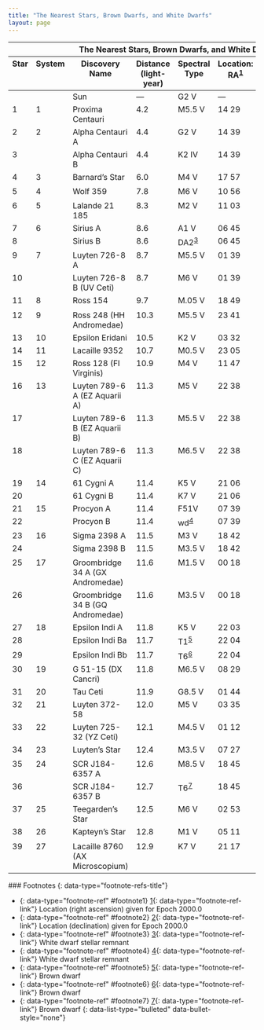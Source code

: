 ```yaml
---
title: "The Nearest Stars, Brown Dwarfs, and White Dwarfs"
layout: page
---
```



<table class="span-all" summary="A table titled &#x201C;The Nearest Stars, Brown Dwarfs, and White Dwarfs&#x201D; with eight columns and forty rows. The first row is a header row and labels the columns &#x201C;Star&#x201D;, &#x201C;System&#x201D;, &#x201C;Discovery Name&#x201D;, &#x201C;Distance (light-year)&#x201D;, &#x201C;Spectral Type&#x201D;, &#x201C;Location: RA footnote: Location (right ascension) given for Epoch 2000.0&#x201D;, &#x201C;Location: Dec footnote: Location (declination) given for Epoch 2000.0&#x201D;, &#x201C;Luminosity (Sun = 1)&#x201D;. The second row reads &#x201C;blank&#x201D;, &#x201C;blank&#x201D;, &#x201C;Sun&#x201D;, &#x201C;blank&#x201D;, &#x201C;G2 V&#x201D;, &#x201C;blank&#x201D;, &#x201C;blank&#x201D;, &#x201C;1&#x201D;. The third row reads &#x201C;1&#x201D;, &#x201C;1&#x201D;, &#x201C;Proxima Centauri&#x201D;, &#x201C;4.2&#x201D;, &#x201C;M5.5 V&#x201D;, &#x201C;14 29&#x201D;, &#x201C;negative 62 40&#x201D;, &#x201C;5 times 10 to the negative 5&#x201D;. The fourth row reads &#x201C;2&#x201D;, &#x201C;2&#x201D;, &#x201C;Alpha Centauri A&#x201D;, &#x201C;4.4&#x201D;, &#x201C;G2 V&#x201D;, &#x201C;14 39&#x201D;, &#x201C;negative 60 50&#x201D;, &#x201C;1.5&#x201D;. The fifth row reads &#x201C;3&#x201D;, &#x201C;Alpha Centauri B&#x201D;, &#x201C;4.4&#x201D;, &#x201C;K2 IV&#x201D;, &#x201C;14 39&#x201D;, &#x201C;negative 60 50&#x201D;, &#x201C;0.5&#x201D;. The sixth row reads &#x201C;4&#x201D;, &#x201C;3&#x201D;, &#x201C;Barnard&#x2019;s Star &#x201C;, &#x201C;6.0&#x201D;, &#x201C;M4 V&#x201D;, &#x201C;17 57&#x201D;, &#x201C;+04 42&#x201D;, &#x201C;4.4 times 10 to the negative 4&#x201D;. The seventh row reads &#x201C;5&#x201D;, &#x201C;4&#x201D;, &#x201C;Wolf 359 &#x201C;, &#x201C;7.8&#x201D;, &#x201C;M6 V&#x201D;, &#x201C;10 56&#x201D;, &#x201C;+07 00&#x201D;, &#x201C;2 times 10 to the negative 5&#x201D;. The eighth row reads &#x201C;6&#x201D;, &#x201C;5&#x201D;, &#x201C;Lalande 21 185 &#x201C;, &#x201C;8.3&#x201D;, &#x201C;M2 V&#x201D;, &#x201C;11 03&#x201D;, &#x201C;+35 58&#x201D;, &#x201C;5.7 times 10 to the negative 3&#x201D;. The ninth row reads &#x201C;7&#x201D;, &#x201C;6&#x201D;, &#x201C;Sirius A&#x201D;, &#x201C;8.6&#x201D;, &#x201C;A1 V&#x201D;, &#x201C;06 45&#x201D;, &#x201C;negative 16 42&#x201D;, &#x201C;23.1&#x201D;. The tenth row reads &#x201C;8&#x201D;, &#x201C;Sirius B&#x201D;, &#x201C;8.6&#x201D;, &#x201C;DA2 footnote: White dwarf stellar remnant&#x201D;, &#x201C;06 45&#x201D;, &#x201C;negative 16 43&#x201D;, &#x201C;2.5 times 10 to the negative 3&#x201D;. The eleventh row reads &#x201C;9&#x201D;, &#x201C;7&#x201D;, &#x201C;Luyten 726-8 A &#x201C;, &#x201C;8.7&#x201D;, &#x201C;M5.5 V&#x201D;, &#x201C;01 39&#x201D;, &#x201C;negative 17 57&#x201D;, &#x201C;6 times 10 to the negative 5&#x201D;. The twelfth row reads &#x201C;10&#x201D;, &#x201C;Luyten 726-8 B (UV Ceti)&#x201D;, &#x201C;8.7&#x201D;, &#x201C;M6 V&#x201D;, &#x201C;01 39&#x201D;, &#x201C;negative 17 57&#x201D;, &#x201C;4 times 10 to the negative 5&#x201D;. The thirteenth row reads &#x201C;11&#x201D;, &#x201C;8&#x201D;, &#x201C;Ross 154&#x201D;, &#x201C;9.7&#x201D;, &#x201C;M.05 V&#x201D;, &#x201C;18 49&#x201D;, &#x201C;negative 23 50&#x201D;, &#x201C;5 times 10 to the negative 4&#x201D;. The fourteenth row reads &#x201C;12&#x201D;, &#x201C;9&#x201D;, &#x201C;Ross 248 (HH Andromedae)&#x201D;, &#x201C;10.3&#x201D;, &#x201C;M5.5 V&#x201D;, &#x201C;23 41&#x201D;, &#x201C;+44 10&#x201D;, &#x201C;1.0 times 10 to the negative 4&#x201D;. The fifteenth row reads &#x201C;13&#x201D;, &#x201C;10&#x201D;, &#x201C;Epsilon Eridani &#x201C;, &#x201C;10.5&#x201D;, &#x201C;K2 V&#x201D;, &#x201C;03 32&#x201D;, &#x201C;negative 09 27&#x201D;, &#x201C;0.29&#x201D;. The sixteenth row reads &#x201C;14&#x201D;, &#x201C;11&#x201D;, &#x201C;Lacaille 9352 &#x201C;, &#x201C;10.7&#x201D;, &#x201C;M0.5 V&#x201D;, &#x201C;23 05&#x201D;, &#x201C;negative 35 51&#x201D;, &#x201C;0.011&#x201D;. The seventeenth row reads &#x201C;15&#x201D;, &#x201C;12&#x201D;, &#x201C;Ross 128 (FI Virginis)&#x201D;, &#x201C;10.9&#x201D;, &#x201C;M4 V&#x201D;, &#x201C;11 47&#x201D;, &#x201C;+00 48&#x201D;, &#x201C;3.4 times 10 to the negative 4&#x201D;. The eighteenth row reads &#x201C;16&#x201D;, &#x201C;13&#x201D;, &#x201C;Luyten 789-6 A (EZ Aquarii A)&#x201D;, &#x201C;11.3&#x201D;, &#x201C;M5 V&#x201D;, &#x201C;22 38&#x201D;, &#x201C;negative 15 17&#x201D;, &#x201C;5 times 10 to the negative 5&#x201D;. The nineteenth row reads &#x201C;17&#x201D;, &#x201C;Luyten 789-6 B (EZ Aquarii B)&#x201D;, &#x201C;11.3&#x201D;, &#x201C;M5.5 V&#x201D;, &#x201C;22 38&#x201D;, &#x201C;negative 15 15&#x201D;, &#x201C;5 times 10 to the negative 5&#x201D;. The twentieth row reads &#x201C;18&#x201D;, &#x201C;Luyten 789-6 C (EZ Aquarii C)&#x201D;, &#x201C;11.3&#x201D;, &#x201C;M6.5 V&#x201D;, &#x201C;22 38&#x201D;, &#x201C;negative 15 17&#x201D;, &#x201C;2 times 10 to the negative 5&#x201D;. The twenty-first row reads &#x201C;19&#x201D;, &#x201C;14&#x201D;, &#x201C;61 Cygni A &#x201C;, &#x201C;11.4&#x201D;, &#x201C;K5 V&#x201D;, &#x201C;21 06&#x201D;, &#x201C;+38 44&#x201D;, &#x201C;0.086&#x201D;. The twenty-second row reads &#x201C;20&#x201D;, &#x201C;61 Cygni B&#x201D;, &#x201C;11.4&#x201D;, &#x201C;K7 V&#x201D;, &#x201C;21 06&#x201D;, &#x201C;+38 44&#x201D;, &#x201C;0.041&#x201D;. The twenty-third row reads &#x201C;21&#x201D;, &#x201C;15&#x201D;, &#x201C;Procyon A&#x201D;, &#x201C;11.4&#x201D;, &#x201C;F51V&#x201D;, &#x201C;07 39&#x201D;, &#x201C;+05 13&#x201D;, &#x201C;7.38&#x201D;. The twenty-fourth row reads &#x201C;22&#x201D;, &#x201C;Procyon B&#x201D;, &#x201C;11.4&#x201D;, &#x201C;wd footnote: White dwarf stellar remnant&#x201D;, &#x201C;07 39&#x201D;, &#x201C;+05 13&#x201D;, &#x201C;5.5 times 10 to the negative 4&#x201D;. The twenty-fifth row reads &#x201C;23&#x201D;, &#x201C;16&#x201D;, &#x201C;Sigma 2398 A&#x201D;, &#x201C;11.5&#x201D;, &#x201C;M3 V&#x201D;, &#x201C;18 42&#x201D;, &#x201C;+59 37&#x201D;, &#x201C;0.003&#x201D;. The twenty-sixth row reads &#x201C;24&#x201D;, &#x201C;Sigma 2398 B&#x201D;, &#x201C;11.5&#x201D;, &#x201C;M3.5 V&#x201D;, &#x201C;18 42&#x201D;, &#x201C;+59 37&#x201D;, &#x201C;1.4 times 10 to the negative 3&#x201D;. The twenty-seventh row reads &#x201C;25&#x201D;, &#x201C;17&#x201D;, &#x201C;Groombridge 34 A (GX Andromedae)&#x201D;, &#x201C;11.6&#x201D;, &#x201C;M1.5 V&#x201D;, &#x201C;00 18&#x201D;, &#x201C;+44 01&#x201D;, &#x201C;6.4 times 10 to the negative 3&#x201D;. The twenty-eighth row reads &#x201C;26&#x201D;, &#x201C;Groombridge 34 B (GQ Andromedae)&#x201D;, &#x201C;11.6&#x201D;, &#x201C;M3.5 V&#x201D;, &#x201C;00 18&#x201D;, &#x201C;+44 01&#x201D;, &#x201C;4.1 times 10 to the negative 4&#x201D;. The twenty-ninth row reads &#x201C;27&#x201D;, &#x201C;18&#x201D;, &#x201C;Epsilon Indi A&#x201D;, &#x201C;11.8&#x201D;, &#x201C;K5 V&#x201D;, &#x201C;22 03&#x201D;, &#x201C;negative 56 46&#x201D;, &#x201C;0.150&#x201D;. The thirtieth row reads &#x201C;28&#x201D;, &#x201C;Epsilon Indi Ba&#x201D;, &#x201C;11.7&#x201D;, &#x201C;T1 footnote: Brown dwarf&#x201D;, &#x201C;22 04&#x201D;, &#x201C;negative 56 46&#x201D;, &#x201C;blank&#x201D;. The thirty-first row reads &#x201C;29&#x201D;, &#x201C;Epsilon Indi Bb&#x201D;, &#x201C;11.7&#x201D;, &#x201C;T6 footnote: Brown dwarf&#x201D;, &#x201C;22 04&#x201D;, &#x201C;negative 56 46&#x201D;, &#x201C;blank&#x201D;. The thirty-second row reads &#x201C;30&#x201D;, &#x201C;19&#x201D;, &#x201C;G 51-15 (DX Cancri)&#x201D;, &#x201C;11.8&#x201D;, &#x201C;M6.5 V&#x201D;, &#x201C;08 29&#x201D;, &#x201C;+26 46&#x201D;, &#x201C;1 times 10 to the negative 5&#x201D;. The thirty-third row reads &#x201C;31&#x201D;, &#x201C;20&#x201D;, &#x201C;Tau Ceti &#x201C;, &#x201C;11.9&#x201D;, &#x201C;G8.5 V&#x201D;, &#x201C;01 44&#x201D;, &#x201C;negative 15 56&#x201D;, &#x201C;0.458&#x201D;. The thirty-fourth row reads &#x201C;32&#x201D;, &#x201C;21&#x201D;, &#x201C;Luyten 372-58&#x201D;, &#x201C;12.0&#x201D;, &#x201C;M5 V&#x201D;, &#x201C;03 35&#x201D;, &#x201C;negative 44 30&#x201D;, &#x201C;7 times 10 to the negative 5&#x201D;. The thirty-fifth row reads &#x201C;33&#x201D;, &#x201C;22&#x201D;, &#x201C;Luyten 725-32 (YZ Ceti)&#x201D;, &#x201C;12.1&#x201D;, &#x201C;M4.5 V&#x201D;, &#x201C;01 12&#x201D;, &#x201C;negative 16 59&#x201D;, &#x201C;1.8 times 10 to the negative 4&#x201D;. The thirty-sixth row reads &#x201C;34&#x201D;, &#x201C;23&#x201D;, &#x201C;Luyten&#x2019;s Star&#x201D;, &#x201C;12.4&#x201D;, &#x201C;M3.5 V&#x201D;, &#x201C;07 27&#x201D;, &#x201C;+05 13&#x201D;, &#x201C;1.4 times 10 to the negative 3&#x201D;. The thirty-seventh row reads &#x201C;35&#x201D;, &#x201C;24&#x201D;, &#x201C;SCR J184-6357 A&#x201D;, &#x201C;12.6&#x201D;, &#x201C;M8.5 V&#x201D;, &#x201C;18 45 footnote: Brown dwarf&#x201D;, &#x201C;negative 63 57&#x201D;, &#x201C;1 times 10 to the negative 6&#x201D;. The thirty-eighth row reads &#x201C;37&#x201D;, &#x201C;25&#x201D;, &#x201C;Teegarden&#x2019;s Star&#x201D;, &#x201C;12.5&#x201D;, &#x201C;M6 V&#x201D;, &#x201C;02 53&#x201D;, &#x201C;+16 52&#x201D;, &#x201C;1 times 10 to the negative 5&#x201D;. The thirty-ninth row reads &#x201C;38&#x201D;, &#x201C;26&#x201D;, &#x201C;Kapteyn&#x2019;s Star&#x201D;, &#x201C;12.8&#x201D;, &#x201C;M1 V&#x201D;, &#x201C;05 11&#x201D;, &#x201C;negative 45 01&#x201D;, &#x201C;3.8 times 10 to the negative 3&#x201D;. The fortieth row reads &#x201C;39&#x201D;, &#x201C;27&#x201D;, &#x201C;Lacaille 8760 (AX Microscopium)&#x201D;, &#x201C;12.9&#x201D;, &#x201C;K7 V&#x201D;, &#x201C;21 17&#x201D;, &#x201C;negative 38 52&#x201D;, &#x201C;0.029&#x201D;."><thead>
<tr valign="top">
<th colspan="8" data-valign="top" data-align="center">The Nearest Stars, Brown Dwarfs, and White Dwarfs</th>
</tr>
<tr valign="top">
<th data-valign="top" data-align="center">Star</th>
<th data-valign="top" data-align="center">System</th>
<th data-valign="top" data-align="center">Discovery Name</th>
<th data-valign="top" data-align="center">Distance (light-year)</th>
<th data-valign="top" data-align="center">Spectral Type</th>
<th data-valign="top" data-align="center">Location: RA<sup data-type="footnote-number" id="footnote-ref1"><a data-type="footnote-link" href="#footnote1">1</a></sup></th>
<th data-valign="top" data-align="center">Location: Dec<sup data-type="footnote-number" id="footnote-ref2"><a data-type="footnote-link" href="#footnote2">2</a></sup></th>
<th data-valign="top" data-align="center">Luminosity (Sun = 1)</th>
</tr>
</thead><tbody>
<tr valign="top">
<td data-valign="top" data-align="left" />
<td data-valign="top" data-align="left" />
<td data-valign="top" data-align="left">Sun</td>
<td data-valign="top" data-align="left">—</td>
<td data-valign="top" data-align="left">G2 V</td>
<td data-valign="top" data-align="left">—</td>
<td data-valign="top" data-align="left">—</td>
<td data-valign="top" data-align="left">1</td>
</tr>
<tr valign="top">
<td data-valign="top" data-align="left">1</td>
<td data-valign="top" data-align="left">1</td>
<td data-valign="top" data-align="left">Proxima Centauri</td>
<td data-valign="top" data-align="left">4.2</td>
<td data-valign="top" data-align="left">M5.5 V</td>
<td data-valign="top" data-align="left">14 29</td>
<td data-valign="top" data-align="left">−62 40</td>
<td data-valign="top" data-align="left">5 × 10<sup>−5</sup></td>
</tr>
<tr valign="top">
<td data-valign="top" data-align="left">2</td>
<td data-valign="top" data-align="left">2</td>
<td data-valign="top" data-align="left">Alpha Centauri A</td>
<td data-valign="top" data-align="left">4.4</td>
<td data-valign="top" data-align="left">G2 V</td>
<td data-valign="top" data-align="left">14 39</td>
<td data-valign="top" data-align="left">−60 50</td>
<td data-valign="top" data-align="left">1.5</td>
</tr>
<tr valign="top">
<td data-valign="top" data-align="left">3</td>
<td data-valign="top" data-align="left" />
<td data-valign="top" data-align="left">Alpha Centauri B</td>
<td data-valign="top" data-align="left">4.4</td>
<td data-valign="top" data-align="left">K2 IV</td>
<td data-valign="top" data-align="left">14 39</td>
<td data-valign="top" data-align="left">−60 50</td>
<td data-valign="top" data-align="left">0.5</td>
</tr>
<tr valign="top">
<td data-valign="top" data-align="left">4</td>
<td data-valign="top" data-align="left">3</td>
<td data-valign="top" data-align="left">Barnard’s Star</td>
<td data-valign="top" data-align="left">6.0</td>
<td data-valign="top" data-align="left">M4 V</td>
<td data-valign="top" data-align="left">17 57</td>
<td data-valign="top" data-align="left">+04 42</td>
<td data-valign="top" data-align="left">4.4 × 10<sup>−4</sup></td>
</tr>
<tr valign="top">
<td data-valign="top" data-align="left">5</td>
<td data-valign="top" data-align="left">4</td>
<td data-valign="top" data-align="left">Wolf 359</td>
<td data-valign="top" data-align="left">7.8</td>
<td data-valign="top" data-align="left">M6 V</td>
<td data-valign="top" data-align="left">10 56</td>
<td data-valign="top" data-align="left">+07 00</td>
<td data-valign="top" data-align="left">2 × 10<sup>−5</sup></td>
</tr>
<tr valign="top">
<td data-valign="top" data-align="left">6</td>
<td data-valign="top" data-align="left">5</td>
<td data-valign="top" data-align="left">Lalande 21 185</td>
<td data-valign="top" data-align="left">8.3</td>
<td data-valign="top" data-align="left">M2 V</td>
<td data-valign="top" data-align="left">11 03</td>
<td data-valign="top" data-align="left">+35 58</td>
<td data-valign="top" data-align="left">5.7 × 10<sup>−3</sup></td>
</tr>
<tr valign="top">
<td data-valign="top" data-align="left">7</td>
<td data-valign="top" data-align="left">6</td>
<td data-valign="top" data-align="left">Sirius A</td>
<td data-valign="top" data-align="left">8.6</td>
<td data-valign="top" data-align="left">A1 V</td>
<td data-valign="top" data-align="left">06 45</td>
<td data-valign="top" data-align="left">−16 42</td>
<td data-valign="top" data-align="left">23.1</td>
</tr>
<tr valign="top">
<td data-valign="top" data-align="left">8</td>
<td data-valign="top" data-align="left" />
<td data-valign="top" data-align="left">Sirius B</td>
<td data-valign="top" data-align="left">8.6</td>
<td data-valign="top" data-align="left">DA2<sup data-type="footnote-number" id="footnote-ref3"><a data-type="footnote-link" href="#footnote3">3</a></sup></td>
<td data-valign="top" data-align="left">06 45</td>
<td data-valign="top" data-align="left">−16 43</td>
<td data-valign="top" data-align="left">2.5 × 10<sup>−3</sup></td>
</tr>
<tr valign="top">
<td data-valign="top" data-align="left">9</td>
<td data-valign="top" data-align="left">7</td>
<td data-valign="top" data-align="left">Luyten 726-8 A</td>
<td data-valign="top" data-align="left">8.7</td>
<td data-valign="top" data-align="left">M5.5 V</td>
<td data-valign="top" data-align="left">01 39</td>
<td data-valign="top" data-align="left">−17 57</td>
<td data-valign="top" data-align="left">6 × 10<sup>−5</sup></td>
</tr>
<tr valign="top">
<td data-valign="top" data-align="left">10</td>
<td data-valign="top" data-align="left" />
<td data-valign="top" data-align="left">Luyten 726-8 B (UV Ceti)</td>
<td data-valign="top" data-align="left">8.7</td>
<td data-valign="top" data-align="left">M6 V</td>
<td data-valign="top" data-align="left">01 39</td>
<td data-valign="top" data-align="left">−17 57</td>
<td data-valign="top" data-align="left">4 × 10<sup>−5</sup></td>
</tr>
<tr valign="top">
<td data-valign="top" data-align="left">11</td>
<td data-valign="top" data-align="left">8</td>
<td data-valign="top" data-align="left">Ross 154</td>
<td data-valign="top" data-align="left">9.7</td>
<td data-valign="top" data-align="left">M.05 V</td>
<td data-valign="top" data-align="left">18 49</td>
<td data-valign="top" data-align="left">−23 50</td>
<td data-valign="top" data-align="left">5 × 10<sup>−4</sup></td>
</tr>
<tr valign="top">
<td data-valign="top" data-align="left">12</td>
<td data-valign="top" data-align="left">9</td>
<td data-valign="top" data-align="left">Ross 248 (HH Andromedae)</td>
<td data-valign="top" data-align="left">10.3</td>
<td data-valign="top" data-align="left">M5.5 V</td>
<td data-valign="top" data-align="left">23 41</td>
<td data-valign="top" data-align="left">+44 10</td>
<td data-valign="top" data-align="left">1.0 × 10<sup>−4</sup></td>
</tr>
<tr valign="top">
<td data-valign="top" data-align="left">13</td>
<td data-valign="top" data-align="left">10</td>
<td data-valign="top" data-align="left">Epsilon Eridani</td>
<td data-valign="top" data-align="left">10.5</td>
<td data-valign="top" data-align="left">K2 V</td>
<td data-valign="top" data-align="left">03 32</td>
<td data-valign="top" data-align="left">−09 27</td>
<td data-valign="top" data-align="left">0.29</td>
</tr>
<tr valign="top">
<td data-valign="top" data-align="left">14</td>
<td data-valign="top" data-align="left">11</td>
<td data-valign="top" data-align="left">Lacaille 9352</td>
<td data-valign="top" data-align="left">10.7</td>
<td data-valign="top" data-align="left">M0.5 V</td>
<td data-valign="top" data-align="left">23 05</td>
<td data-valign="top" data-align="left">−35 51</td>
<td data-valign="top" data-align="left">0.011</td>
</tr>
<tr valign="top">
<td data-valign="top" data-align="left">15</td>
<td data-valign="top" data-align="left">12</td>
<td data-valign="top" data-align="left">Ross 128 (FI Virginis)</td>
<td data-valign="top" data-align="left">10.9</td>
<td data-valign="top" data-align="left">M4 V</td>
<td data-valign="top" data-align="left">11 47</td>
<td data-valign="top" data-align="left">+00 48</td>
<td data-valign="top" data-align="left">3.4 × 10<sup>−4</sup></td>
</tr>
<tr valign="top">
<td data-valign="top" data-align="left">16</td>
<td data-valign="top" data-align="left">13</td>
<td data-valign="top" data-align="left">Luyten 789-6 A (EZ Aquarii A)</td>
<td data-valign="top" data-align="left">11.3</td>
<td data-valign="top" data-align="left">M5 V</td>
<td data-valign="top" data-align="left">22 38</td>
<td data-valign="top" data-align="left">−15 17</td>
<td data-valign="top" data-align="left">5 × 10<sup>−5</sup></td>
</tr>
<tr valign="top">
<td data-valign="top" data-align="left">17</td>
<td data-valign="top" data-align="left" />
<td data-valign="top" data-align="left">Luyten 789-6 B (EZ Aquarii B)</td>
<td data-valign="top" data-align="left">11.3</td>
<td data-valign="top" data-align="left">M5.5 V</td>
<td data-valign="top" data-align="left">22 38</td>
<td data-valign="top" data-align="left">−15 15</td>
<td data-valign="top" data-align="left">5 × 10<sup>−5</sup></td>
</tr>
<tr valign="top">
<td data-valign="top" data-align="left">18</td>
<td data-valign="top" data-align="left" />
<td data-valign="top" data-align="left">Luyten 789-6 C (EZ Aquarii C)</td>
<td data-valign="top" data-align="left">11.3</td>
<td data-valign="top" data-align="left">M6.5 V</td>
<td data-valign="top" data-align="left">22 38</td>
<td data-valign="top" data-align="left">−15 17</td>
<td data-valign="top" data-align="left">2 × 10<sup>−5</sup></td>
</tr>
<tr valign="top">
<td data-valign="top" data-align="left">19</td>
<td data-valign="top" data-align="left">14</td>
<td data-valign="top" data-align="left">61 Cygni A</td>
<td data-valign="top" data-align="left">11.4</td>
<td data-valign="top" data-align="left">K5 V</td>
<td data-valign="top" data-align="left">21 06</td>
<td data-valign="top" data-align="left">+38 44</td>
<td data-valign="top" data-align="left">0.086</td>
</tr>
<tr valign="top">
<td data-valign="top" data-align="left">20</td>
<td data-valign="top" data-align="left" />
<td data-valign="top" data-align="left">61 Cygni B</td>
<td data-valign="top" data-align="left">11.4</td>
<td data-valign="top" data-align="left">K7 V</td>
<td data-valign="top" data-align="left">21 06</td>
<td data-valign="top" data-align="left">+38 44</td>
<td data-valign="top" data-align="left">0.041</td>
</tr>
<tr valign="top">
<td data-valign="top" data-align="left">21</td>
<td data-valign="top" data-align="left">15</td>
<td data-valign="top" data-align="left">Procyon A</td>
<td data-valign="top" data-align="left">11.4</td>
<td data-valign="top" data-align="left">F51V</td>
<td data-valign="top" data-align="left">07 39</td>
<td data-valign="top" data-align="left">+05 13</td>
<td data-valign="top" data-align="left">7.38</td>
</tr>
<tr valign="top">
<td data-valign="top" data-align="left">22</td>
<td data-valign="top" data-align="left" />
<td data-valign="top" data-align="left">Procyon B</td>
<td data-valign="top" data-align="left">11.4</td>
<td data-valign="top" data-align="left">wd<sup data-type="footnote-number" id="footnote-ref4"><a data-type="footnote-link" href="#footnote4">4</a></sup></td>
<td data-valign="top" data-align="left">07 39</td>
<td data-valign="top" data-align="left">+05 13</td>
<td data-valign="top" data-align="left">5.5 × 10<sup>−4</sup></td>
</tr>
<tr valign="top">
<td data-valign="top" data-align="left">23</td>
<td data-valign="top" data-align="left">16</td>
<td data-valign="top" data-align="left">Sigma 2398 A</td>
<td data-valign="top" data-align="left">11.5</td>
<td data-valign="top" data-align="left">M3 V</td>
<td data-valign="top" data-align="left">18 42</td>
<td data-valign="top" data-align="left">+59 37</td>
<td data-valign="top" data-align="left">0.003</td>
</tr>
<tr valign="top">
<td data-valign="top" data-align="left">24</td>
<td data-valign="top" data-align="left" />
<td data-valign="top" data-align="left">Sigma 2398 B</td>
<td data-valign="top" data-align="left">11.5</td>
<td data-valign="top" data-align="left">M3.5 V</td>
<td data-valign="top" data-align="left">18 42</td>
<td data-valign="top" data-align="left">+59 37</td>
<td data-valign="top" data-align="left">1.4 × 10<sup>−3</sup></td>
</tr>
<tr valign="top">
<td data-valign="top" data-align="left">25</td>
<td data-valign="top" data-align="left">17</td>
<td data-valign="top" data-align="left">Groombridge 34 A (GX Andromedae)</td>
<td data-valign="top" data-align="left">11.6</td>
<td data-valign="top" data-align="left">M1.5 V</td>
<td data-valign="top" data-align="left">00 18</td>
<td data-valign="top" data-align="left">+44 01</td>
<td data-valign="top" data-align="left">6.4 × 10<sup>−3</sup></td>
</tr>
<tr valign="top">
<td data-valign="top" data-align="left">26</td>
<td data-valign="top" data-align="left" />
<td data-valign="top" data-align="left">Groombridge 34 B (GQ Andromedae)</td>
<td data-valign="top" data-align="left">11.6</td>
<td data-valign="top" data-align="left">M3.5 V</td>
<td data-valign="top" data-align="left">00 18</td>
<td data-valign="top" data-align="left">+44 01</td>
<td data-valign="top" data-align="left">4.1 × 10<sup>−4</sup></td>
</tr>
<tr valign="top">
<td data-valign="top" data-align="left">27</td>
<td data-valign="top" data-align="left">18</td>
<td data-valign="top" data-align="left">Epsilon Indi A</td>
<td data-valign="top" data-align="left">11.8</td>
<td data-valign="top" data-align="left">K5 V</td>
<td data-valign="top" data-align="left">22 03</td>
<td data-valign="top" data-align="left">−56 46</td>
<td data-valign="top" data-align="left">0.150</td>
</tr>
<tr valign="top">
<td data-valign="top" data-align="left">28</td>
<td data-valign="top" data-align="left" />
<td data-valign="top" data-align="left">Epsilon Indi Ba</td>
<td data-valign="top" data-align="left">11.7</td>
<td data-valign="top" data-align="left">T1<sup data-type="footnote-number" id="footnote-ref5"><a data-type="footnote-link" href="#footnote5">5</a></sup></td>
<td data-valign="top" data-align="left">22 04</td>
<td data-valign="top" data-align="left">−56 46</td>
<td data-valign="top" data-align="left">—</td>
</tr>
<tr valign="top">
<td data-valign="top" data-align="left">29</td>
<td data-valign="top" data-align="left" />
<td data-valign="top" data-align="left">Epsilon Indi Bb</td>
<td data-valign="top" data-align="left">11.7</td>
<td data-valign="top" data-align="left">T6<sup data-type="footnote-number" id="footnote-ref6"><a data-type="footnote-link" href="#footnote6">6</a></sup></td>
<td data-valign="top" data-align="left">22 04</td>
<td data-valign="top" data-align="left">−56 46</td>
<td data-valign="top" data-align="left">—</td>
</tr>
<tr valign="top">
<td data-valign="top" data-align="left">30</td>
<td data-valign="top" data-align="left">19</td>
<td data-valign="top" data-align="left">G 51-15 (DX Cancri)</td>
<td data-valign="top" data-align="left">11.8</td>
<td data-valign="top" data-align="left">M6.5 V</td>
<td data-valign="top" data-align="left">08 29</td>
<td data-valign="top" data-align="left">+26 46</td>
<td data-valign="top" data-align="left">1 × 10<sup>−5</sup></td>
</tr>
<tr valign="top">
<td data-valign="top" data-align="left">31</td>
<td data-valign="top" data-align="left">20</td>
<td data-valign="top" data-align="left">Tau Ceti</td>
<td data-valign="top" data-align="left">11.9</td>
<td data-valign="top" data-align="left">G8.5 V</td>
<td data-valign="top" data-align="left">01 44</td>
<td data-valign="top" data-align="left">−15 56</td>
<td data-valign="top" data-align="left">0.458</td>
</tr>
<tr valign="top">
<td data-valign="top" data-align="left">32</td>
<td data-valign="top" data-align="left">21</td>
<td data-valign="top" data-align="left">Luyten 372-58</td>
<td data-valign="top" data-align="left">12.0</td>
<td data-valign="top" data-align="left">M5 V</td>
<td data-valign="top" data-align="left">03 35</td>
<td data-valign="top" data-align="left">−44 30</td>
<td data-valign="top" data-align="left">7 × 10<sup>−5</sup></td>
</tr>
<tr valign="top">
<td data-valign="top" data-align="left">33</td>
<td data-valign="top" data-align="left">22</td>
<td data-valign="top" data-align="left">Luyten 725-32 (YZ Ceti)</td>
<td data-valign="top" data-align="left">12.1</td>
<td data-valign="top" data-align="left">M4.5 V</td>
<td data-valign="top" data-align="left">01 12</td>
<td data-valign="top" data-align="left">−16 59</td>
<td data-valign="top" data-align="left">1.8 × 10<sup>−4</sup></td>
</tr>
<tr valign="top">
<td data-valign="top" data-align="left">34</td>
<td data-valign="top" data-align="left">23</td>
<td data-valign="top" data-align="left">Luyten’s Star</td>
<td data-valign="top" data-align="left">12.4</td>
<td data-valign="top" data-align="left">M3.5 V</td>
<td data-valign="top" data-align="left">07 27</td>
<td data-valign="top" data-align="left">+05 13</td>
<td data-valign="top" data-align="left">1.4 × 10<sup>−3</sup></td>
</tr>
<tr valign="top">
<td data-valign="top" data-align="left">35</td>
<td data-valign="top" data-align="left">24</td>
<td data-valign="top" data-align="left">SCR J184-6357 A</td>
<td data-valign="top" data-align="left">12.6</td>
<td data-valign="top" data-align="left">M8.5 V</td>
<td data-valign="top" data-align="left">18 45</td>
<td data-valign="top" data-align="left">−63 57</td>
<td data-valign="top" data-align="left">1 × 10<sup>−6</sup></td>
</tr>
<tr valign="top">
<td data-valign="top" data-align="left">36</td>
<td data-valign="top" data-align="left" />
<td data-valign="top" data-align="left">SCR J184-6357 B</td>
<td data-valign="top" data-align="left">12.7</td>
<td data-valign="top" data-align="left">T6<sup data-type="footnote-number" id="footnote-ref7"><a data-type="footnote-link" href="#footnote7">7</a></sup></td>
<td data-valign="top" data-align="left">18 45</td>
<td data-valign="top" data-align="left">−63 57</td>
<td data-valign="top" data-align="left">—</td>
</tr>
<tr valign="top">
<td data-valign="top" data-align="left">37</td>
<td data-valign="top" data-align="left">25</td>
<td data-valign="top" data-align="left">Teegarden’s Star</td>
<td data-valign="top" data-align="left">12.5</td>
<td data-valign="top" data-align="left">M6 V</td>
<td data-valign="top" data-align="left">02 53</td>
<td data-valign="top" data-align="left">+16 52</td>
<td data-valign="top" data-align="left">1 × 10<sup>−5</sup></td>
</tr>
<tr valign="top">
<td data-valign="top" data-align="left">38</td>
<td data-valign="top" data-align="left">26</td>
<td data-valign="top" data-align="left">Kapteyn’s Star</td>
<td data-valign="top" data-align="left">12.8</td>
<td data-valign="top" data-align="left">M1 V</td>
<td data-valign="top" data-align="left">05 11</td>
<td data-valign="top" data-align="left">−45 01</td>
<td data-valign="top" data-align="left">3.8 × 10<sup>−3</sup></td>
</tr>
<tr valign="top">
<td data-valign="top" data-align="left">39</td>
<td data-valign="top" data-align="left">27</td>
<td data-valign="top" data-align="left">Lacaille 8760 (AX Microscopium)</td>
<td data-valign="top" data-align="left">12.9</td>
<td data-valign="top" data-align="left">K7 V</td>
<td data-valign="top" data-align="left">21 17</td>
<td data-valign="top" data-align="left">−38 52</td>
<td data-valign="top" data-align="left">0.029</td>
</tr>
</tbody></table>

<div data-type="footnote-refs" markdown="1">
### Footnotes
{: data-type="footnote-refs-title"}

* {: data-type="footnote-ref" #footnote1} [1](#footnote-ref1){: data-type="footnote-ref-link"} <span data-type="footnote-ref-content">Location (right ascension) given for Epoch 2000.0</span>
* {: data-type="footnote-ref" #footnote2} [2](#footnote-ref2){: data-type="footnote-ref-link"} <span data-type="footnote-ref-content">Location (declination) given for Epoch 2000.0</span>
* {: data-type="footnote-ref" #footnote3} [3](#footnote-ref3){: data-type="footnote-ref-link"} <span data-type="footnote-ref-content">White dwarf stellar remnant</span>
* {: data-type="footnote-ref" #footnote4} [4](#footnote-ref4){: data-type="footnote-ref-link"} <span data-type="footnote-ref-content">White dwarf stellar remnant</span>
* {: data-type="footnote-ref" #footnote5} [5](#footnote-ref5){: data-type="footnote-ref-link"} <span data-type="footnote-ref-content">Brown dwarf</span>
* {: data-type="footnote-ref" #footnote6} [6](#footnote-ref6){: data-type="footnote-ref-link"} <span data-type="footnote-ref-content">Brown dwarf</span>
* {: data-type="footnote-ref" #footnote7} [7](#footnote-ref7){: data-type="footnote-ref-link"} <span data-type="footnote-ref-content">Brown dwarf</span>
{: data-list-type="bulleted" data-bullet-style="none"}

</div>

